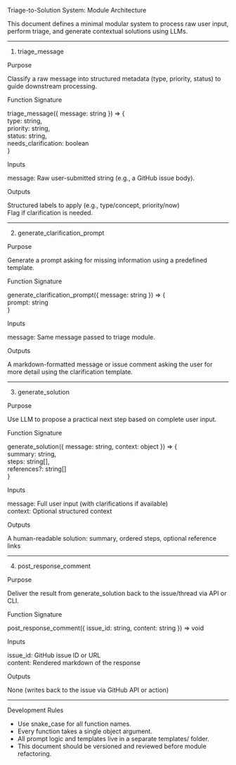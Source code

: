 Triage-to-Solution System: Module Architecture

This document defines a minimal modular system to process raw user input, perform triage, and generate contextual solutions using LLMs.

---

1. triage_message

Purpose

Classify a raw message into structured metadata (type, priority, status) to guide downstream processing.

Function Signature

triage_message({ message: string }) => {  
  type: string,  
  priority: string,  
  status: string,  
  needs_clarification: boolean  
}  

Inputs  

message: Raw user-submitted string (e.g., a GitHub issue body).  

Outputs  

Structured labels to apply (e.g., type/concept, priority/now)  
Flag if clarification is needed.

---

2. generate_clarification_prompt

Purpose

Generate a prompt asking for missing information using a predefined template.

Function Signature

generate_clarification_prompt({ message: string }) => {  
  prompt: string  
}  

Inputs  

message: Same message passed to triage module.

Outputs  

A markdown-formatted message or issue comment asking the user for more detail using the clarification template.

---

3. generate_solution

Purpose

Use LLM to propose a practical next step based on complete user input.

Function Signature

generate_solution({ message: string, context: object }) => {  
  summary: string,  
  steps: string[],  
  references?: string[]  
}  

Inputs  

message: Full user input (with clarifications if available)  
context: Optional structured context  

Outputs  

A human-readable solution: summary, ordered steps, optional reference links

---

4. post_response_comment

Purpose

Deliver the result from generate_solution back to the issue/thread via API or CLI.

Function Signature

post_response_comment({ issue_id: string, content: string }) => void

Inputs  

issue_id: GitHub issue ID or URL  
content: Rendered markdown of the response

Outputs  

None (writes back to the issue via GitHub API or action)

---

Development Rules

- Use snake_case for all function names.  
- Every function takes a single object argument.  
- All prompt logic and templates live in a separate templates/ folder.  
- This document should be versioned and reviewed before module refactoring.
